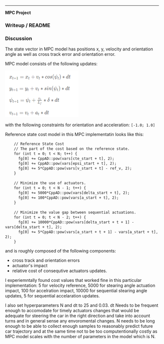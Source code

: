 ---

**MPC Project**

### Writeup / README

[//]: # (Image References)

[image1]: ./images/kinematic_model.png "Kinematic Model"

### Discussion

The state vector in MPC model has positions x, y, velocity and orientation angle
as well as cross track error and orientation error.

MPC model consists of the following updates:


![alt text][image1]

with the following constraints for orientation and acceleration:
```[-1.0; 1.0]```

Reference state cost model in this MPC implementatin looks like this:
```
    // Reference State Cost
    // The part of the cost based on the reference state.
    for (int t = 0; t < N; t++) {
      fg[0] += CppAD::pow(vars[cte_start + t], 2);
      fg[0] += CppAD::pow(vars[epsi_start + t], 2);
      fg[0] += 5*CppAD::pow(vars[v_start + t] - ref_v, 2);
    }

    // Minimize the use of actuators.
    for (int t = 0; t < N - 1; t++) {
      fg[0] += 5000*CppAD::pow(vars[delta_start + t], 2);
      fg[0] += 100*CppAD::pow(vars[a_start + t], 2);
    }

    // Minimize the value gap between sequential actuations.
    for (int t = 0; t < N - 2; t++) {
      fg[0] += 10000*CppAD::pow(vars[delta_start + t + 1] - vars[delta_start + t], 2);
      fg[0] += 5*CppAD::pow(vars[a_start + t + 1] - vars[a_start + t], 2);
    }
```
and is roughly composed of the following components:
 - cross track and orientation errors
 - actuator's impact
 - relative cost of consequtive actuators updates.

I experiemntally found cost values that worked fine in this particular implementation:
5 for velocity reference, 5000 for stearing angle actuation impact, 100 for accelration
impact, 10000 for sequential stearing angle updates, 5 for sequential accelaration updates.

I also set hyperparameters N and dt to 25 and 0.03. dt Needs to be frequent enough to accomodate
for timely actuators changes that would be adequate for steering the car in the right direction
and take into account turns and in general sense any envoromental changes. N needs to be long enough
to be able to collect enough samples to reasonably predict future car trajectory and at the same
time not to be too computentionally costly as MPC model scales with the number of parameters in the model
which is N.

